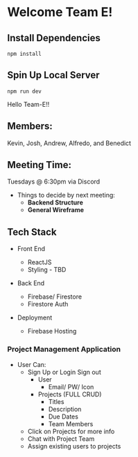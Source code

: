 # Welcome Team E!

## Install Dependencies

```
npm install
```

## Spin Up Local Server

```
npm run dev
```

<!-- Alfredo -->

Hello Team-E!!

## Members:

Kevin, Josh, Andrew, Alfredo, and Benedict

## Meeting Time:

Tuesdays @ 6:30pm via Discord

- Things to decide by next meeting:
  - **Backend Structure**
  - **General Wireframe**

## Tech Stack

- Front End

  - ReactJS
  - Styling - TBD

- Back End

  - Firebase/ Firestore
  - Firestore Auth

- Deployment
  - Firebase Hosting

### Project Management Application

- User Can:
  - Sign Up or Login Sign out
    - User
      - Email/ PW/ Icon
    - Projects (FULL CRUD)
      - Titles
      - Description
      - Due Dates
      - Team Members
  - Click on Projects for more info
  - Chat with Project Team
  - Assign existing users to projects

